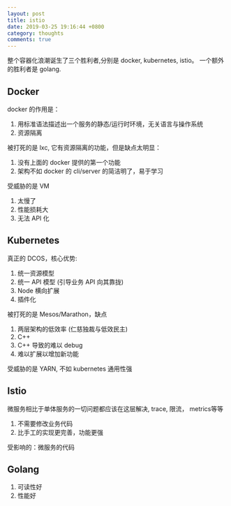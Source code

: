 ```yaml
---
layout: post
title: istio
date: 2019-03-25 19:16:44 +0800
category: thoughts
comments: true
---
```


整个容器化浪潮诞生了三个胜利者,分别是 docker, kubernetes, istio。
一个额外的胜利者是 golang.



## Docker

docker 的作用是：

1. 用标准语法描述出一个服务的静态/运行时环境，无关语言与操作系统
2. 资源隔离

被打死的是 lxc, 它有资源隔离的功能，但是缺点太明显：

1. 没有上面的 docker 提供的第一个功能
2. 架构不如 docker 的 cli/server 的简洁明了，易于学习

受威胁的是 VM

1. 太慢了
2. 性能损耗大
3. 无法 API 化


## Kubernetes

真正的 DCOS，核心优势:

1. 统一资源模型
2. 统一 API 模型 (引导业务 API 向其靠拢)
3. Node 横向扩展
4. 插件化

被打死的是 Mesos/Marathon，缺点

1. 两层架构的低效率 (仁慈独裁与低效民主)
2. C++
3. C++ 导致的难以 debug
4. 难以扩展以增加新功能


受威胁的是 YARN, 不如 kubernetes 通用性强



## Istio

微服务相比于单体服务的一切问题都应该在这层解决, trace, 限流， metrics等等

1. 不需要修改业务代码
2. 比手工的实现更完善，功能更强

受影响的：微服务的代码


## Golang

1. 可读性好
2. 性能好






